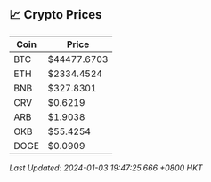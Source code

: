 ## 📈 Crypto Prices

| Coin | Price |
| ---- | ----- |
| BTC | $44477.6703 |
| ETH | $2334.4524 |
| BNB | $327.8301 |
| CRV | $0.6219 |
| ARB | $1.9038 |
| OKB | $55.4254 |
| DOGE | $0.0909 |

_Last Updated: 2024-01-03 19:47:25.666 +0800 HKT_